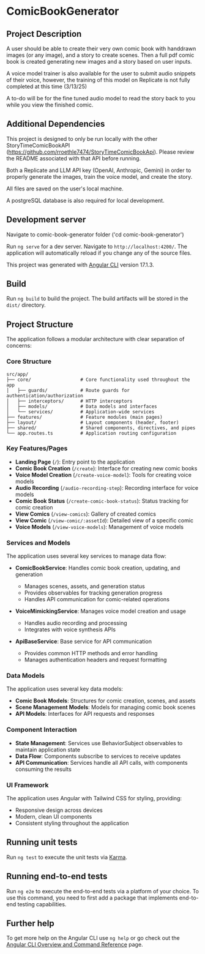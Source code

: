 # ComicBookGenerator


## Project Description
A user should be able to create their very own comic book with handdrawn images (or any image), and a story to create scenes. Then a full pdf comic book is created generating new images and a story based on user inputs.

A voice model trainer is also available for the user to submit audio snippets of their voice, however, the training of this model on Replicate is not fully completed at this time (3/13/25)

A to-do will be for the fine tuned audio model to read the story back to you while you view the finished comic.


## Additional Dependencies
This project is designed to only be run locally with the other StoryTimeComicBookAPI (https://github.com/rroethle7474/StoryTimeComicBookApi). Please review the README associated with that API before running.

Both a Replicate and LLM API key (OpenAI, Anthropic, Gemini) in order to properly generate the images, train the voice model, and create the story.

All files are saved on the user's local machine.

A postgreSQL database is also required for local development.

## Development server
Navigate to comic-book-generator folder ('cd comic-book-generator')

Run `ng serve` for a dev server. Navigate to `http://localhost:4200/`. The application will automatically reload if you change any of the source files.

This project was generated with [Angular CLI](https://github.com/angular/angular-cli) version 17.1.3.

## Build

Run `ng build` to build the project. The build artifacts will be stored in the `dist/` directory.

## Project Structure

The application follows a modular architecture with clear separation of concerns:

### Core Structure

```
src/app/
├── core/                  # Core functionality used throughout the app
│   ├── guards/            # Route guards for authentication/authorization
│   ├── interceptors/      # HTTP interceptors
│   ├── models/            # Data models and interfaces
│   └── services/          # Application-wide services
├── features/              # Feature modules (main pages)
├── layout/                # Layout components (header, footer)
├── shared/                # Shared components, directives, and pipes
└── app.routes.ts          # Application routing configuration
```

### Key Features/Pages

- **Landing Page** (`/`): Entry point to the application
- **Comic Book Creation** (`/create`): Interface for creating new comic books
- **Voice Model Creation** (`/create-voice-model`): Tools for creating voice models
- **Audio Recording** (`/audio-recording-step`): Recording interface for voice models
- **Comic Book Status** (`/create-comic-book-status`): Status tracking for comic creation
- **View Comics** (`/view-comics`): Gallery of created comics
- **View Comic** (`/view-comic/:assetId`): Detailed view of a specific comic
- **Voice Models** (`/view-voice-models`): Management of voice models

### Services and Models

The application uses several key services to manage data flow:

- **ComicBookService**: Handles comic book creation, updating, and generation
  - Manages scenes, assets, and generation status
  - Provides observables for tracking generation progress
  - Handles API communication for comic-related operations

- **VoiceMimickingService**: Manages voice model creation and usage
  - Handles audio recording and processing
  - Integrates with voice synthesis APIs

- **ApiBaseService**: Base service for API communication
  - Provides common HTTP methods and error handling
  - Manages authentication headers and request formatting

### Data Models

The application uses several key data models:

- **Comic Book Models**: Structures for comic creation, scenes, and assets
- **Scene Management Models**: Models for managing comic book scenes
- **API Models**: Interfaces for API requests and responses

### Component Interaction

- **State Management**: Services use BehaviorSubject observables to maintain application state
- **Data Flow**: Components subscribe to services to receive updates
- **API Communication**: Services handle all API calls, with components consuming the results

### UI Framework

The application uses Angular with Tailwind CSS for styling, providing:
- Responsive design across devices
- Modern, clean UI components
- Consistent styling throughout the application

## Running unit tests

Run `ng test` to execute the unit tests via [Karma](https://karma-runner.github.io).

## Running end-to-end tests

Run `ng e2e` to execute the end-to-end tests via a platform of your choice. To use this command, you need to first add a package that implements end-to-end testing capabilities.

## Further help

To get more help on the Angular CLI use `ng help` or go check out the [Angular CLI Overview and Command Reference](https://angular.io/cli) page.
